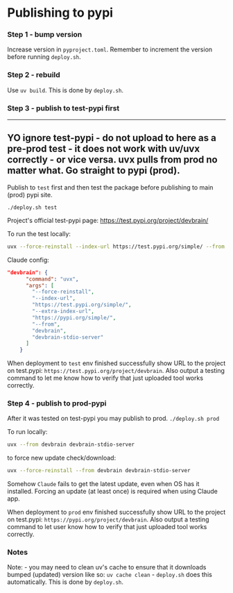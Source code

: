 
# Publishing to pypi


### Step 1 - bump version
Increase version in `pyproject.toml`.
Remember to increment the version before running `deploy.sh`.


### Step 2 - rebuild
Use `uv build`. This is done by `deploy.sh`.


### Step 3 - publish to test-pypi first
---
YO ignore test-pypi - do not upload to here as a pre-prod test - it does not work with uv/uvx correctly - or vice versa.
uvx pulls from prod no matter what.
Go straight to pypi (prod).
---
Publish to `test` first and then test the package before publishing to main (prod) pypi site.

`
./deploy.sh test
`

Project's official test-pypi page: https://test.pypi.org/project/devbrain/

To run the test locally:
```bash
uvx --force-reinstall --index-url https://test.pypi.org/simple/ --from devbrain devbrain-stdio-server
```
<!----extra-index-url https://pypi.org/simple/-->
Claude config:
```json
"devbrain": {
      "command": "uvx",
      "args": [
        "--force-reinstall",
        "--index-url",
        "https://test.pypi.org/simple/",
        "--extra-index-url",
        "https://pypi.org/simple/",
        "--from",
        "devbrain",
        "devbrain-stdio-server"
      ]
    }
```

When deployment to `test` env finished successfully show URL to the project on test.pypi: `https://test.pypi.org/project/devbrain`. Also output a testing command to let me know how to verify that just uploaded tool works correctly.


### Step 4 - publish to prod-pypi
After it was tested on test-pypi you may publish to prod.
`
./deploy.sh prod
`

To run locally:
```bash
uvx --from devbrain devbrain-stdio-server
```
to force new update check/download:
```bash
uvx --force-reinstall --from devbrain devbrain-stdio-server
 ```
Somehow `Claude` fails to get the latest update, even when OS has it installed. Forcing an update (at least once) is required when using Claude app.

When deployment to `prod` env finished successfully show URL to the project on test.pypi: `https://pypi.org/project/devbrain`. Also output a testing command to let user know how to verify that just uploaded tool works correctly.


### Notes
Note: - you may need to clean uv's cache to ensure that it downloads bumped (updated) version like so: `uv cache clean` - `deploy.sh` does this automatically.
This is done by `deploy.sh`.
